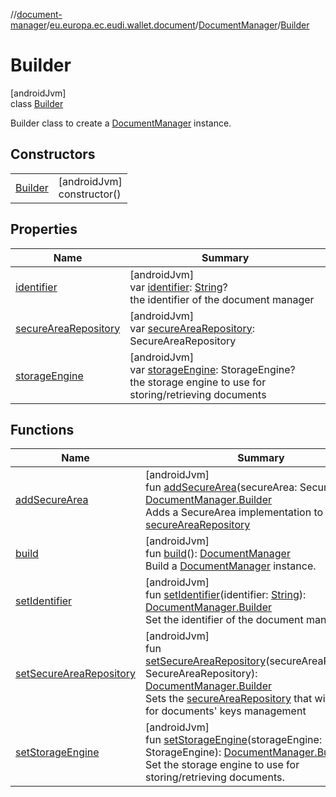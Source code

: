 //[document-manager](../../../../index.md)/[eu.europa.ec.eudi.wallet.document](../../index.md)/[DocumentManager](../index.md)/[Builder](index.md)

# Builder

[androidJvm]\
class [Builder](index.md)

Builder class to create a [DocumentManager](../index.md) instance.

## Constructors

| | |
|---|---|
| [Builder](-builder.md) | [androidJvm]<br>constructor() |

## Properties

| Name | Summary |
|---|---|
| [identifier](identifier.md) | [androidJvm]<br>var [identifier](identifier.md): [String](https://kotlinlang.org/api/latest/jvm/stdlib/kotlin/-string/index.html)?<br>the identifier of the document manager |
| [secureAreaRepository](secure-area-repository.md) | [androidJvm]<br>var [secureAreaRepository](secure-area-repository.md): SecureAreaRepository |
| [storageEngine](storage-engine.md) | [androidJvm]<br>var [storageEngine](storage-engine.md): StorageEngine?<br>the storage engine to use for storing/retrieving documents |

## Functions

| Name | Summary |
|---|---|
| [addSecureArea](add-secure-area.md) | [androidJvm]<br>fun [addSecureArea](add-secure-area.md)(secureArea: SecureArea): [DocumentManager.Builder](index.md)<br>Adds a SecureArea implementation to [secureAreaRepository](secure-area-repository.md) |
| [build](build.md) | [androidJvm]<br>fun [build](build.md)(): [DocumentManager](../index.md)<br>Build a [DocumentManager](../index.md) instance. |
| [setIdentifier](set-identifier.md) | [androidJvm]<br>fun [setIdentifier](set-identifier.md)(identifier: [String](https://kotlinlang.org/api/latest/jvm/stdlib/kotlin/-string/index.html)): [DocumentManager.Builder](index.md)<br>Set the identifier of the document manager. |
| [setSecureAreaRepository](set-secure-area-repository.md) | [androidJvm]<br>fun [setSecureAreaRepository](set-secure-area-repository.md)(secureAreaRepository: SecureAreaRepository): [DocumentManager.Builder](index.md)<br>Sets the [secureAreaRepository](set-secure-area-repository.md) that will be used for documents' keys management |
| [setStorageEngine](set-storage-engine.md) | [androidJvm]<br>fun [setStorageEngine](set-storage-engine.md)(storageEngine: StorageEngine): [DocumentManager.Builder](index.md)<br>Set the storage engine to use for storing/retrieving documents. |
